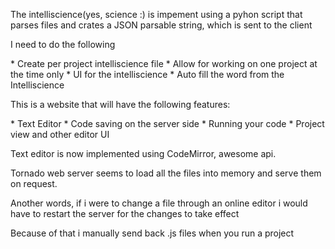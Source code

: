 
<p> The intelliscience(yes, science :) is impement using a pyhon script that parses files and crates a JSON parsable string, which is sent to the client</p>
<p> I need to do the following</p>
	* Create per project intelliscience file
	* Allow for working on one project at the time only
	* UI for the intelliscience
	* Auto fill the word from the Intelliscience
<p>This is a website that will have the following features: </p>
	* Text Editor 
	* Code saving on the server side 
	* Running your code 
	* Project view and other editor UI 
<p>Text editor is now implemented using CodeMirror, awesome api.</p>
<p> Tornado web server seems to load all the files into memory and serve them on request. </p>
<p> Another words, if i were to change a file through an online editor i would have to restart the server for the changes to take effect </p>
<p> Because of that i manually send back .js files when you run a project</p>
